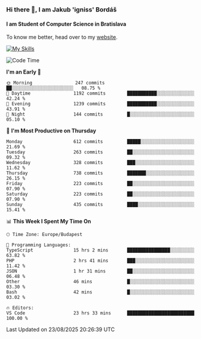 ### Hi there 👋, I am Jakub 'igniss' Bordáš

#### I am Student of Computer Science in Bratislava
To know me better, head over to my [website](https://bordas.sk).

[![My Skills](https://skillicons.dev/icons?i=js,typescript,html,css,figma,svelte,vue,next,postgresql,nest,express,nodejs)](https://bordas.sk)


<!--START_SECTION:waka-->
![Code Time](http://img.shields.io/badge/Code%20Time-2%2C062%20hrs%2050%20mins-blue)

**I'm an Early 🐤** 

```text
🌞 Morning                247 commits         ██░░░░░░░░░░░░░░░░░░░░░░░   08.75 % 
🌆 Daytime                1192 commits        ███████████░░░░░░░░░░░░░░   42.24 % 
🌃 Evening                1239 commits        ███████████░░░░░░░░░░░░░░   43.91 % 
🌙 Night                  144 commits         █░░░░░░░░░░░░░░░░░░░░░░░░   05.10 % 
```
📅 **I'm Most Productive on Thursday** 

```text
Monday                   612 commits         █████░░░░░░░░░░░░░░░░░░░░   21.69 % 
Tuesday                  263 commits         ██░░░░░░░░░░░░░░░░░░░░░░░   09.32 % 
Wednesday                328 commits         ███░░░░░░░░░░░░░░░░░░░░░░   11.62 % 
Thursday                 738 commits         ███████░░░░░░░░░░░░░░░░░░   26.15 % 
Friday                   223 commits         ██░░░░░░░░░░░░░░░░░░░░░░░   07.90 % 
Saturday                 223 commits         ██░░░░░░░░░░░░░░░░░░░░░░░   07.90 % 
Sunday                   435 commits         ████░░░░░░░░░░░░░░░░░░░░░   15.41 % 
```


📊 **This Week I Spent My Time On** 

```text
🕑︎ Time Zone: Europe/Budapest

💬 Programming Languages: 
TypeScript               15 hrs 2 mins       ████████████████░░░░░░░░░   63.82 % 
PHP                      2 hrs 41 mins       ███░░░░░░░░░░░░░░░░░░░░░░   11.42 % 
JSON                     1 hr 31 mins        ██░░░░░░░░░░░░░░░░░░░░░░░   06.48 % 
Other                    46 mins             █░░░░░░░░░░░░░░░░░░░░░░░░   03.30 % 
Bash                     42 mins             █░░░░░░░░░░░░░░░░░░░░░░░░   03.02 % 

🔥 Editors: 
VS Code                  23 hrs 33 mins      █████████████████████████   100.00 % 
```


 Last Updated on 23/08/2025 20:26:39 UTC
<!--END_SECTION:waka-->
